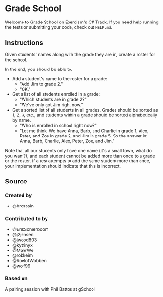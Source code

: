 # Grade School

Welcome to Grade School on Exercism's C# Track.
If you need help running the tests or submitting your code, check out `HELP.md`.

## Instructions

Given students' names along with the grade they are in, create a roster for the school.

In the end, you should be able to:

- Add a student's name to the roster for a grade:
  - "Add Jim to grade 2."
  - "OK."
- Get a list of all students enrolled in a grade:
  - "Which students are in grade 2?"
  - "We've only got Jim right now."
- Get a sorted list of all students in all grades.
  Grades should be sorted as 1, 2, 3, etc., and students within a grade should be sorted alphabetically by name.
  - "Who is enrolled in school right now?"
  - "Let me think.
    We have Anna, Barb, and Charlie in grade 1, Alex, Peter, and Zoe in grade 2, and Jim in grade 5.
    So the answer is: Anna, Barb, Charlie, Alex, Peter, Zoe, and Jim."

Note that all our students only have one name (it's a small town, what do you want?), and each student cannot be added more than once to a grade or the roster.
If a test attempts to add the same student more than once, your implementation should indicate that this is incorrect.

## Source

### Created by

- @bressain

### Contributed to by

- @ErikSchierboom
- @j2jensen
- @jwood803
- @kytrinyx
- @MahrWe
- @robkeim
- @RoelofWobben
- @wolf99

### Based on

A pairing session with Phil Battos at gSchool